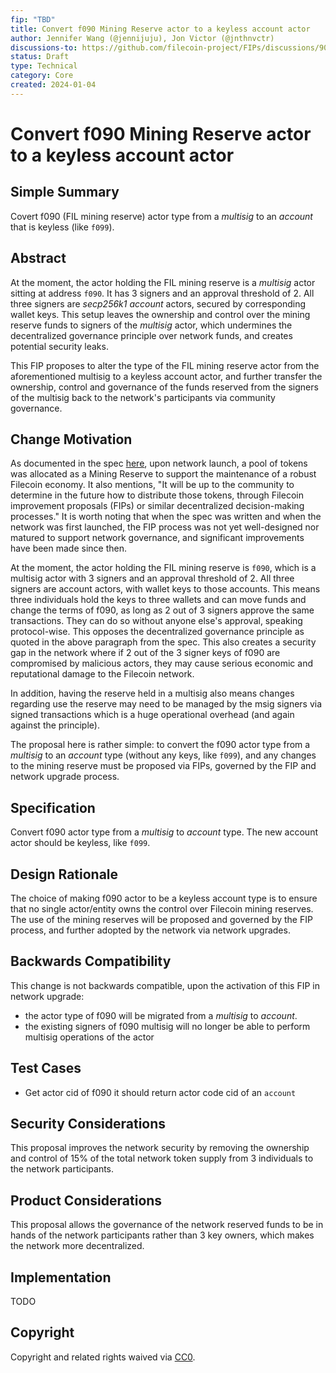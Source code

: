 ```yaml
---
fip: "TBD" 
title: Convert f090 Mining Reserve actor to a keyless account actor
author: Jennifer Wang (@jennijuju), Jon Victor (@jnthnvctr)
discussions-to: https://github.com/filecoin-project/FIPs/discussions/901
status: Draft
type: Technical
category: Core
created: 2024-01-04
---
```


# Convert f090 Mining Reserve actor to a keyless account actor

## Simple Summary

Covert f090 (FIL mining reserve) actor type from a _multisig_ to an _account_ that is keyless (like `f099`).


## Abstract

At the moment, the actor holding the FIL mining reserve is a _multisig_ actor sitting at address `f090`. It has 3 signers and an approval threshold of 2. All three signers are _secp256k1 account_ actors, secured by corresponding wallet keys. This setup leaves the ownership and control over the mining reserve funds to signers of the _multisig_ actor, which undermines the decentralized governance principle over network funds, and creates potential security leaks.

This FIP proposes to alter the type of the FIL mining reserve actor from the aforementioned multisig to a keyless account actor, and further transfer the ownership, control and governance of the funds reserved from the signers of the multisig back to the network's participants via community governance.


## Change Motivation

As documented in the spec [here](https://spec.filecoin.io/#section-systems.filecoin_token.token_allocation), upon network launch, a pool of tokens was allocated as a Mining Reserve to support the maintenance of a robust Filecoin economy. It also mentions, "It will be up to the community to determine in the future how to distribute those tokens, through Filecoin improvement proposals (FIPs) or similar decentralized decision-making processes." It is worth noting that when the spec was written and when the network was first launched, the FIP process was not yet well-designed nor matured to support network governance, and significant improvements have been made since then.

At the moment, the actor holding the FIL mining reserve is `f090`, which is a multisig actor with 3 signers and an approval threshold of 2. All three signers are account actors, with wallet keys to those accounts. This means three individuals hold the keys to three wallets and can move funds and change the terms of f090, as long as 2 out of 3 signers approve the same transactions. They can do so without anyone else's approval, speaking protocol-wise. This opposes the decentralized governance principle as quoted in the above paragraph from the spec. This also creates a security gap in the network where if 2 out of the 3 signer keys of f090 are compromised by malicious actors, they may cause serious economic and reputational damage to the Filecoin network.

In addition, having the reserve held in a multisig also means changes regarding use the reserve may need to be managed by the msig signers via signed transactions which is a huge operational overhead (and again against the principle).

The proposal here is rather simple: to convert the f090 actor type from a *multisig* to an *account* type (without any keys, like `f099`), and any changes to the mining reserve must be proposed via FIPs, governed by the FIP and network upgrade process.

## Specification

Convert f090 actor type from a _multisig_ to _account_ type. The new account actor should be keyless, like `f099`.

## Design Rationale

The choice of making f090 actor to be a keyless account type is to ensure that no single actor/entity owns the control over Filecoin mining reserves. The use of the mining reserves will be proposed and governed by the FIP process, and further adopted by the network via network upgrades. 

## Backwards Compatibility

This change is not backwards compatible, upon the activation of this FIP in network upgrade:
- the actor type of f090 will be migrated from a _multisig_ to _account_.
- the existing signers of f090 multisig will no longer be able to perform multisig operations of the actor

## Test Cases

- Get actor cid of f090 it should return actor code cid of an `account`

## Security Considerations

This proposal improves the network security by removing the ownership and control of 15% of the total network token supply from 3 individuals to the network participants.


## Product Considerations

This proposal allows the governance of the network reserved funds to be in hands of the network participants rather than 3 key owners, which makes the network more decentralized. 

## Implementation

TODO 

## Copyright
Copyright and related rights waived via [CC0](https://creativecommons.org/publicdomain/zero/1.0/).
